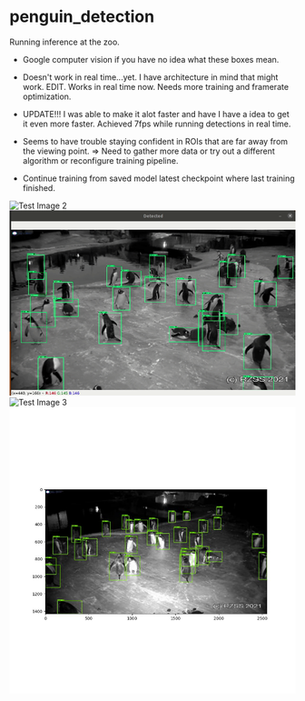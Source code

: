# penguin_detection
Running inference at the zoo.

* Google computer vision if you have no idea what these boxes mean.

* Doesn't work in real time...yet. I have architecture in mind that might work. EDIT. Works in real time now. Needs more training and framerate optimization.
* UPDATE!!! I was able to make it alot faster and have I have a idea to get it even more faster. Achieved 7fps while running detections in real time.

* Seems to have trouble staying confident in ROIs that are far away from the viewing point. => Need to gather more data or try out a different algorithm or reconfigure training pipeline.

* Continue training from saved model latest checkpoint where last training finished.

![Test Image 2](https://github.com/al-lu/penguin_detection/blob/main/demo_3.gif)
![Test Image 2](https://github.com/al-lu/penguin_detection/blob/main/demo_2.gif)
![Test Image 3](https://github.com/al-lu/penguin_detection/blob/main/demo_1.gif)
![Test Image 4](https://github.com/al-lu/penguin_detection/blob/main/0000003000.jpg)
